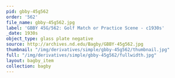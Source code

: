 ```yaml
---
pid: gbby-45g562
order: '562'
file_name: gbby-45g562.jpg
label: 'GBBY 45G/562: Golf Match or Practice Scene - c1930s'
_date: 1930s
object_type: glass plate negative
source: http://archives.nd.edu/Bagby/GBBY-45g562.jpg
thumbnail: "/img/derivatives/simple/gbby-45g562/thumbnail.jpg"
full: "/img/derivatives/simple/gbby-45g562/fullwidth.jpg"
layout: bagby_item
collection: bagby
---
```

